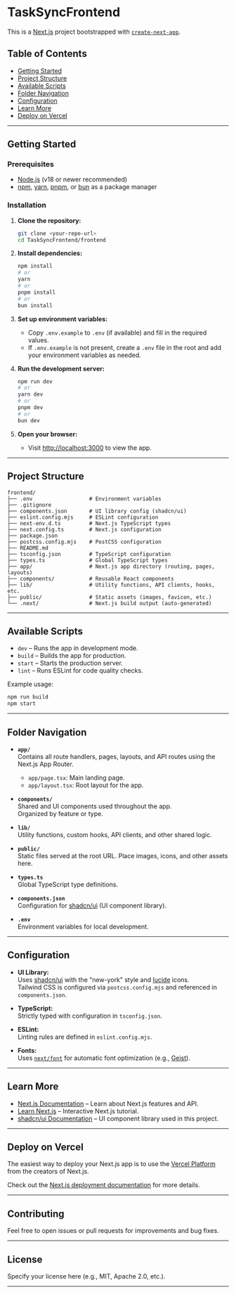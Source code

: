 # TaskSyncFrontend

This is a [Next.js](https://nextjs.org) project bootstrapped with [`create-next-app`](https://nextjs.org/docs/app/api-reference/cli/create-next-app).

## Table of Contents

- [Getting Started](#getting-started)
- [Project Structure](#project-structure)
- [Available Scripts](#available-scripts)
- [Folder Navigation](#folder-navigation)
- [Configuration](#configuration)
- [Learn More](#learn-more)
- [Deploy on Vercel](#deploy-on-vercel)

---

## Getting Started

### Prerequisites

- [Node.js](https://nodejs.org/) (v18 or newer recommended)
- [npm](https://www.npmjs.com/), [yarn](https://yarnpkg.com/), [pnpm](https://pnpm.io/), or [bun](https://bun.sh/) as a package manager

### Installation

1. **Clone the repository:**

   ```bash
   git clone <your-repo-url>
   cd TaskSyncFrontend/frontend
   ```

2. **Install dependencies:**

   ```bash
   npm install
   # or
   yarn
   # or
   pnpm install
   # or
   bun install
   ```

3. **Set up environment variables:**

   - Copy `.env.example` to `.env` (if available) and fill in the required values.
   - If `.env.example` is not present, create a `.env` file in the root and add your environment variables as needed.

4. **Run the development server:**

   ```bash
   npm run dev
   # or
   yarn dev
   # or
   pnpm dev
   # or
   bun dev
   ```

5. **Open your browser:**
   - Visit [http://localhost:3000](http://localhost:3000) to view the app.

---

## Project Structure

```
frontend/
├── .env                  # Environment variables
├── .gitignore
├── components.json       # UI library config (shadcn/ui)
├── eslint.config.mjs     # ESLint configuration
├── next-env.d.ts         # Next.js TypeScript types
├── next.config.ts        # Next.js configuration
├── package.json
├── postcss.config.mjs    # PostCSS configuration
├── README.md
├── tsconfig.json         # TypeScript configuration
├── types.ts              # Global TypeScript types
├── app/                  # Next.js app directory (routing, pages, layouts)
├── components/           # Reusable React components
├── lib/                  # Utility functions, API clients, hooks, etc.
├── public/               # Static assets (images, favicon, etc.)
└── .next/                # Next.js build output (auto-generated)
```

---

## Available Scripts

- `dev` – Runs the app in development mode.
- `build` – Builds the app for production.
- `start` – Starts the production server.
- `lint` – Runs ESLint for code quality checks.

Example usage:

```bash
npm run build
npm start
```

---

## Folder Navigation

- **`app/`**  
  Contains all route handlers, pages, layouts, and API routes using the Next.js App Router.

  - `app/page.tsx`: Main landing page.
  - `app/layout.tsx`: Root layout for the app.

- **`components/`**  
  Shared and UI components used throughout the app.  
  Organized by feature or type.

- **`lib/`**  
  Utility functions, custom hooks, API clients, and other shared logic.

- **`public/`**  
  Static files served at the root URL. Place images, icons, and other assets here.

- **`types.ts`**  
  Global TypeScript type definitions.

- **`components.json`**  
  Configuration for [shadcn/ui](https://ui.shadcn.com/) (UI component library).

- **`.env`**  
  Environment variables for local development.

---

## Configuration

- **UI Library:**  
  Uses [shadcn/ui](https://ui.shadcn.com/) with the "new-york" style and [lucide](https://lucide.dev/) icons.  
  Tailwind CSS is configured via `postcss.config.mjs` and referenced in `components.json`.

- **TypeScript:**  
  Strictly typed with configuration in `tsconfig.json`.

- **ESLint:**  
  Linting rules are defined in `eslint.config.mjs`.

- **Fonts:**  
  Uses [`next/font`](https://nextjs.org/docs/app/building-your-application/optimizing/fonts) for automatic font optimization (e.g., [Geist](https://vercel.com/font)).

---

## Learn More

- [Next.js Documentation](https://nextjs.org/docs) – Learn about Next.js features and API.
- [Learn Next.js](https://nextjs.org/learn) – Interactive Next.js tutorial.
- [shadcn/ui Documentation](https://ui.shadcn.com/docs) – UI component library used in this project.

---

## Deploy on Vercel

The easiest way to deploy your Next.js app is to use the [Vercel Platform](https://vercel.com/new?utm_medium=default-template&filter=next.js&utm_source=create-next-app&utm_campaign=create-next-app-readme) from the creators of Next.js.

Check out the [Next.js deployment documentation](https://nextjs.org/docs/app/building-your-application/deploying) for more details.

---

## Contributing

Feel free to open issues or pull requests for improvements and bug fixes.

---

## License

Specify your license here (e.g., MIT, Apache 2.0, etc.).

---
